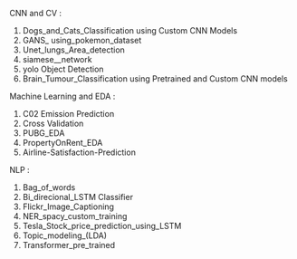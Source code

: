 CNN and CV :
1. Dogs_and_Cats_Classification using Custom CNN Models
2. GANS_ using_pokemon_dataset
3. Unet_lungs_Area_detection
4. siamese__network
5. yolo Object Detection
6. Brain_Tumour_Classification using Pretrained and Custom CNN models

Machine Learning and EDA :
1. C02 Emission Prediction
2. Cross Validation
3. PUBG_EDA
4. PropertyOnRent_EDA
5. Airline-Satisfaction-Prediction

NLP :
1. Bag_of_words
2. Bi_direcional_LSTM Classifier
3. Flickr_Image_Captioning
4. NER_spacy_custom_training
5. Tesla_Stock_price_prediction_using_LSTM
6. Topic_modeling_(LDA)
7. Transformer_pre_trained
